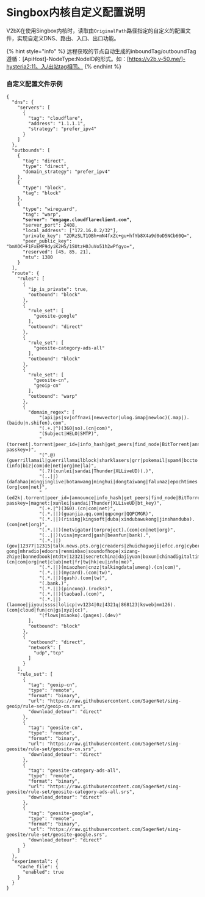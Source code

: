 # Singbox内核自定义配置说明

V2bX在使用Singbox内核时，读取由`OriginalPath`路径指定的自定义的配置文件，实现自定义DNS、路由、入口、出口功能。

{% hint style="info" %}
远程获取的节点自动生成的inboundTag/outboundTag遵循：[ApiHost]-NodeType:NodeID的形式。如：[https://v2b.v-50.me/]-hysteria2:11。入/出站tag相同。
{% endhint %}

### 自定义配置文件示例

<pre class="language-json"><code class="lang-json">{
  "dns": {
    "servers": [
      {
        "tag": "cloudflare",
        "address": "1.1.1.1",
        "strategy": "prefer_ipv4"
      }
    ]
  },
  "outbounds": [
    {
      "tag": "direct",
      "type": "direct",
      "domain_strategy": "prefer_ipv4"
    },
    {
      "type": "block",
      "tag": "block"
    },
    {
      "type": "wireguard",
      "tag": "warp",
<strong>      "server": "engage.cloudflareclient.com",
</strong>      "server_port": 2408,
      "local_address": ["172.16.0.2/32"],
      "private_key": "2DRzSLT1OBh+mN4fxZc+gu+hfYb8X4a9d0oD5NCb60Q=",
      "peer_public_key": "bmXOC+F1FxEMF9dyiK2H5/1SUtzH0JuVo51h2wPfgyo=",
      "reserved": [45, 85, 21],
      "mtu": 1380
    }
  ],
  "route": {
    "rules": [
      {
        "ip_is_private": true,
        "outbound": "block"
      },
      {
        "rule_set": [
          "geosite-google"
        ],
        "outbound": "direct"
      },
      {
        "rule_set": [
          "geosite-category-ads-all"
        ],
        "outbound": "block"
      },
      {
        "rule_set": [
          "geosite-cn",
          "geoip-cn"
        ],
        "outbound": "warp"
      },
      {
        "domain_regex": [
            "(api|ps|sv|offnavi|newvector|ulog.imap|newloc)(.map|).(baidu|n.shifen).com",
            "(.+.|^)(360|so).(cn|com)",
            "(Subject|HELO|SMTP)",
            "(torrent|.torrent|peer_id=|info_hash|get_peers|find_node|BitTorrent|announce_peer|announce.php?passkey=)",
            "(^.@)(guerrillamail|guerrillamailblock|sharklasers|grr|pokemail|spam4|bccto|chacuo|027168).(info|biz|com|de|net|org|me|la)",
            "(.?)(xunlei|sandai|Thunder|XLLiveUD)(.)",
            "(..||)(dafahao|mingjinglive|botanwang|minghui|dongtaiwang|falunaz|epochtimes|ntdtv|falundafa|falungong|wujieliulan|zhengjian).(org|com|net)",
            "(ed2k|.torrent|peer_id=|announce|info_hash|get_peers|find_node|BitTorrent|announce_peer|announce.php?passkey=|magnet:|xunlei|sandai|Thunder|XLLiveUD|bt_key)",
            "(.+.|^)(360).(cn|com|net)",
            "(.*.||)(guanjia.qq.com|qqpcmgr|QQPCMGR)",
            "(.*.||)(rising|kingsoft|duba|xindubawukong|jinshanduba).(com|net|org)",
            "(.*.||)(netvigator|torproject).(com|cn|net|org)",
            "(..||)(visa|mycard|gash|beanfun|bank).",
            "(.*.||)(gov|12377|12315|talk.news.pts.org|creaders|zhuichaguoji|efcc.org|cyberpolice|aboluowang|tuidang|epochtimes|zhengjian|110.qq|mingjingnews|inmediahk|xinsheng|breakgfw|chengmingmag|jinpianwang|qi-gong|mhradio|edoors|renminbao|soundofhope|xizang-zhiye|bannedbook|ntdtv|12321|secretchina|dajiyuan|boxun|chinadigitaltimes|dwnews|huaglad|oneplusnews|epochweekly|cn.rfi).(cn|com|org|net|club|net|fr|tw|hk|eu|info|me)",
            "(.*.||)(miaozhen|cnzz|talkingdata|umeng).(cn|com)",
            "(.*.||)(mycard).(com|tw)",
            "(.*.||)(gash).(com|tw)",
            "(.bank.)",
            "(.*.||)(pincong).(rocks)",
            "(.*.||)(taobao).(com)",
            "(.*.||)(laomoe|jiyou|ssss|lolicp|vv1234|0z|4321q|868123|ksweb|mm126).(com|cloud|fun|cn|gs|xyz|cc)",
            "(flows|miaoko).(pages).(dev)"
        ],
        "outbound": "block"
      },
      {
        "outbound": "direct",
        "network": [
          "udp","tcp"
        ]
      }
    ],
    "rule_set": [
      {
        "tag": "geoip-cn",
        "type": "remote",
        "format": "binary",
        "url": "https://raw.githubusercontent.com/SagerNet/sing-geoip/rule-set/geoip-cn.srs",
        "download_detour": "direct"
      },
      {
        "tag": "geosite-cn",
        "type": "remote",
        "format": "binary",
        "url": "https://raw.githubusercontent.com/SagerNet/sing-geosite/rule-set/geosite-cn.srs",
        "download_detour": "direct"
      },
      {
        "tag": "geosite-category-ads-all",
        "type": "remote",
        "format": "binary",
        "url": "https://raw.githubusercontent.com/SagerNet/sing-geosite/rule-set/geosite-category-ads-all.srs",
        "download_detour": "direct"
      },
      {
        "tag": "geosite-google",
        "type": "remote",
        "format": "binary",
        "url": "https://raw.githubusercontent.com/SagerNet/sing-geosite/rule-set/geosite-google.srs",
        "download_detour": "direct"
      }
    ]
  },
  "experimental": {
    "cache_file": {
      "enabled": true
    }
  }
}
</code></pre>
